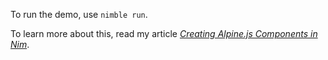 To run the demo, use `nimble run`.

To learn more about this, read my article [*Creating Alpine.js Components in Nim*](https://summarity.com/nim-alpine).